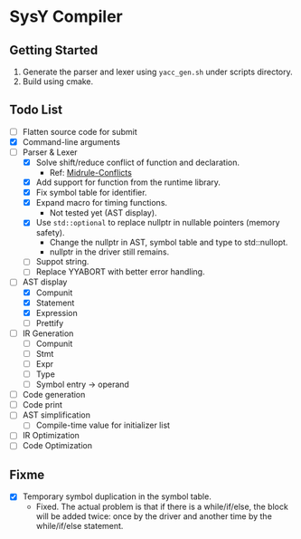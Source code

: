 # SysY Compiler

## Getting Started

1. Generate the parser and lexer using `yacc_gen.sh` under scripts directory.
2. Build using cmake.

## Todo List

- [ ] Flatten source code for submit
- [x] Command-line arguments
- [ ] Parser & Lexer
  - [x] Solve shift/reduce conflict of function and declaration.
    - Ref: [Midrule-Conflicts](https://www.gnu.org/software/bison/manual/html_node/Midrule-Conflicts.html)
  - [x] Add support for function from the runtime library.
  - [x] Fix symbol table for identifier.
  - [x] Expand macro for timing functions.
    - Not tested yet (AST display).
  - [x] Use `std::optional` to replace nullptr in nullable pointers (memory safety).
    - Change the nullptr in AST, symbol table and type to std::nullopt.
    - nullptr in the driver still remains.
  - [ ] Suppot string.
  - [ ] Replace YYABORT with better error handling.
- [ ] AST display
  - [x] Compunit
  - [x] Statement
  - [x] Expression
  - [ ] Prettify
- [ ] IR Generation
  - [ ] Compunit
  - [ ] Stmt
  - [ ] Expr
  - [ ] Type
  - [ ] Symbol entry -> operand
- [ ] Code generation
- [ ] Code print
- [ ] AST simplification
  - [ ] Compile-time value for initializer list
- [ ] IR Optimization
- [ ] Code Optimization

## Fixme

- [x] Temporary symbol duplication in the symbol table.
  - Fixed. The actual problem is that if there is a while/if/else, the block will be added twice: once by the driver and another time by the while/if/else statement.
